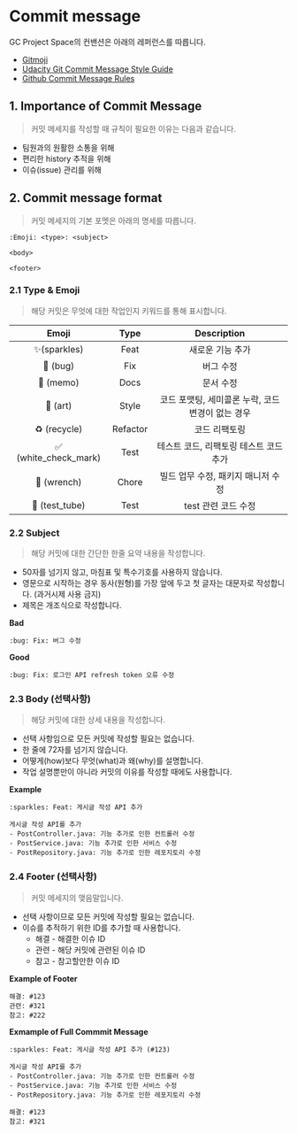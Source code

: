 # Commit message

GC Project Space의 컨밴션은 아래의 레퍼런스를 따릅니다.

- [Gitmoji](https://gitmoji.dev/)
- [Udacity Git Commit Message Style Guide](https://udacity.github.io/git-styleguide/)
- [Github Commit Message Rules](https://junhyunny.github.io/information/github/git-commit-message-rule/)

## 1. Importance of Commit Message

> 커밋 메세지를 작성할 때 규칙이 필요한 이유는 다음과 같습니다.

- 팀원과의 원활한 소통을 위해
- 편리한 history 추적을 위해
- 이슈(issue) 관리를 위해

## 2. Commit message format

> 커밋 메세지의 기본 포멧은 아래의 명세를 따릅니다.

```git
:Emoji: <type>: <subject>

<body>

<footer>
```

### 2.1 Type & Emoji

> 해당 커밋은 무엇에 대한 작업인지 키워드를 통해 표시합니다.

| Emoji | Type | Description |
|:----:|:-----:|:-----------:|
| ✨(sparkles) | Feat | 새로운 기능 추가 |
| 🐛 (bug) | Fix | 버그 수정 |
| 📝 (memo) | Docs | 문서 수정 |
| 🎨 (art) | Style | 코드 포맷팅, 세미콜론 누락, 코드 변경이 없는 경우 |
| ♻️ (recycle) | Refactor | 코드 리팩토링 |
| ✅ (white_check_mark) | Test | 테스트 코드, 리팩토링 테스트 코드 추가 |
| 🔧 (wrench) | Chore | 빌드 업무 수정, 패키지 매니저 수정 |
| 🧪 (test_tube) | Test | test 관련 코드 수정 |

### 2.2 Subject

> 해당 커밋에 대한 간단한 한줄 요약 내용을 작성합니다.

- 50자를 넘기지 않고, 마침표 및 특수기호를 사용하지 않습니다.
- 영문으로 시작하는 경우 동사(원형)를 가장 앞에 두고 첫 글자는 대문자로 작성합니다. (과거시제 사용 금지)
- 제목은 개조식으로 작성합니다.

**Bad**

```git
:bug: Fix: 버그 수정
```

**Good**

```git
:bug: Fix: 로그인 API refresh token 오류 수정
```

### 2.3 Body (선택사항)

> 해당 커밋에 대한 상세 내용을 작성합니다.

- 선택 사항임으로 모든 커밋에 작성할 필요는 없습니다.
- 한 줄에 72자를 넘기지 않습니다.
- 어떻게(how)보다 무엇(what)과 왜(why)를 설명합니다.
- 작업 설명뿐만이 아니라 커밋의 이유를 작성할 때에도 사용합니다.

**Example**

```git
:sparkles: Feat: 게시글 작성 API 추가

게시글 작성 API를 추가
- PostController.java: 기능 추가로 인한 컨트롤러 수정
- PostService.java: 기능 추가로 인한 서비스 수정
- PostRepository.java: 기능 추가로 인한 레포지토리 수정
```

### 2.4 Footer (선택사항)

> 커밋 메세지의 맺음말입니다.

- 선택 사항이므로 모든 커밋에 작성할 필요는 없습니다.
- 이슈를 추적하기 위한 ID를 추가할 때 사용합니다.
  - 해결 - 해결한 이슈 ID
  - 관련 - 해당 커밋에 관련된 이슈 ID
  - 참고 - 참고할만한 이슈 ID

**Example of Footer**

```git
해결: #123
관련: #321
참고: #222
```

**Exmample of Full Commmit Message**

```git
:sparkles: Feat: 게시글 작성 API 추가 (#123)

게시글 작성 API를 추가
- PostController.java: 기능 추가로 인한 컨트롤러 수정
- PostService.java: 기능 추가로 인한 서비스 수정
- PostRepository.java: 기능 추가로 인한 레포지토리 수정

해결: #123
참고: #321
```
